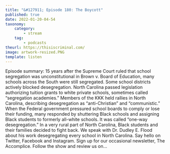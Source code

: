 ```yaml
---
title: "&#127911; Episode 180: The Boycott"
published: true
date: 2022-01-20-04-54
taxonomy:
    category:
        - stream
    tag:
        - podcasts
theurl: https://thisiscriminal.com/
image: artwork-resized.PNG
template: listen
---
```


Episode summary: 15 years after the Supreme Court ruled that school segregation was unconstitutional in Brown v. Board of Education, many schools across the South were still segregated. Some school districts actively blocked desegregation. North Carolina passed legislation authorizing tuition grants to white private schools, sometimes called &ldquo;segregation academies.&rdquo; Members of the KKK held rallies in North Carolina, describing desegregation as &ldquo;anti-Christian&rdquo; and &ldquo;communistic.&rdquo; When the Federal government pressured school boards to comply or lose their funding, many responded by shuttering Black schools and assigning Black students to formerly all-white schools. It was called &ldquo;one-way desegregation.&rdquo; In a very rural part of North Carolina, Black students and their families decided to fight back. We speak with Dr. Dudley E. Flood about his work desegregating every school in North Carolina. Say hello on Twitter, Facebook and Instagram. Sign up for our occasional newsletter, The Accomplice. Follow the show and review us on&hellip;
